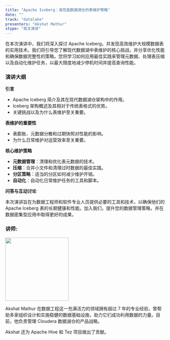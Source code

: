 ```yaml
---
title: "Apache Iceberg：高性能数据湖仓的表维护策略"
date: ""
track: "datalake"
presenters: "Akshat Mathur"
stype: "英文演讲"
--- 
```


在本次演讲中，我们将深入探讨 Apache Iceberg，并发现高效维护大规模数据表的实用技术。我们将引导您了解现代数据湖中表维护的核心挑战，并分享优化性能和确保数据完整性的策略。您将学习如何应用最佳实践来管理元数据、处理表压缩以及自动化维护任务，以最大限度地减少停机时间并提高查询性能。

### 演讲大纲

**引言**
- Apache Iceberg 简介及其在现代数据湖仓架构中的作用。
- Iceberg 架构概述及其相对于传统表格式的优势。
- 关键挑战以及为什么表维护至关重要。

**表维护的重要性**
- 表膨胀、元数据分散和过期快照对性能的影响。
- 为什么日常维护对运营效率至关重要。

**核心维护策略**
- **元数据管理**：清理和优化表元数据的技术。
- **压缩**：合并小文件和清理过时数据的最佳实践。
- **分区策略**：适当的分区如何减少维护开销。
- **自动化**：自动化日常维护任务的工具和脚本。

**问答与互动讨论**

本次演讲旨在为数据工程师和软件专业人员提供必要的工具和技术，以确保他们的 Apache Iceberg 表的长期健康和性能。加入我们，提升您的数据管理策略，并在数据密集型应用中取得更好的成果。

### 讲师:

<img src="https://sessionize.com/image/d598-400o400o1-TWRJCfGzVB3ZKDH85a4riC.jpg" width="200" /><br/>

Akshat Mathur 在数据工程这一充满活力的领域拥有超过 7 年的专业经验，曾帮助多家组织设计和实施稳健的数据基础设施，助力它们成功利用数据的力量。目前，他负责管理 Cloudera 数据湖仓的产品战略。

Akshat 还为 Apache Hive 和 Tez 项目做出了贡献。
